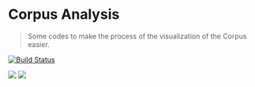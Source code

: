 # Corpus Analysis
> Some codes to make the process of the visualization of the Corpus easier.

[![Build Status][travis-image]][travis-url]

![](https://i.imgur.com/F3wnEIW.png)
![](https://i.imgur.com/h5bxWq3.png)

[travis-image]: https://img.shields.io/travis/dbader/node-datadog-metrics/master.svg?style=flat-square
[travis-url]: https://travis-ci.org/dbader/node-datadog-metrics
